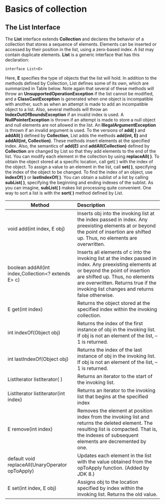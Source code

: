 # Basics of collection

## The List Interface

The **List** interface extends **Collection** and declares the behavior of a collection that stores
a sequence of elements. Elements can be inserted or accessed by their position in the list,
using a zero-based index. A list may contain duplicate elements. **List** is a generic interface
that has this declaration:

	interface List<E>

Here, **E** specifies the type of objects that the list will hold.
In addition to the methods defined by Collection, List defines some of its own, which
are summarized in Table below. Note again that several of these methods will throw an
**UnsupportedOperationException** if the list cannot be modified, and a **ClassCastException**
is generated when one object is incompatible with another, such as when an attempt is
made to add an incompatible object to a list. Also, several methods will throw an
**IndexOutOfBoundsException** if an invalid index is used. A **NullPointerException** is
thrown if an attempt is made to store a null object and null elements are not allowed
in the list. An **IllegalArgumentException** is thrown if an invalid argument is used.
To the versions of **add( )** and **addAll( )** defined by **Collection**, List adds the methods
**add(int, E)** and **addAll(int, Collection)**. These methods insert elements at the specified
index. Also, the semantics of **add(E)** and **addAll(Collection)** defined by **Collection** are
changed by List so that they add elements to the end of the list. You can modify each
element in the collection by using **replaceAll( )**.
To obtain the object stored at a specific location, call get( ) with the index of the object.
To assign a value to an element in the list, call **set( )**, specifying the index of the object to be
changed. To find the index of an object, use **indexOf( )** or **lastIndexOf( )**.
You can obtain a sublist of a list by calling **subList( )**, specifying the beginning and ending
indexes of the sublist. As you can imagine, **subList( )** makes list processing quite convenient.
One way to sort a list is with the **sort( )** method defined by List.


| Method        | Description   |
| ------------- |:-------------| 
|void add(int index, E obj)|Inserts obj into the invoking list at the index passed in index. Any preexisting elements at or beyond the point of insertion are shifted up. Thus, no elements are overwritten.|
|boolean addAll(int index,Collection<? extends E> c)|Inserts all elements of c into the invoking list at the index passed in index. Any preexisting elements at or beyond the point of insertion are shifted up. Thus, no elements are overwritten. Returns true if the invoking list changes and returns false otherwise.|
|E get(int index)|Returns the object stored at the specified index within the invoking collection.|
|int indexOf(Object obj)|Returns the index of the first instance of obj in the invoking list. If obj is not an element of the list, –1 is returned.|
|int lastIndexOf(Object obj)|Returns the index of the last instance of obj in the invoking list. If obj is not an element of the list, –1 is returned.|
|ListIterator<E> listIterator( )|Returns an iterator to the start of the invoking list.|
|ListIterator<E> listIterator(int index)|Returns an iterator to the invoking list that begins at the specified index|
|E remove(int index)|Removes the element at position index from the invoking list and returns the deleted element. The resulting list is compacted. That is, the indexes of subsequent elements are decremented by one.|
|default void replaceAll(UnaryOperator<E> opToApply)|Updates each element in the list with the value obtained from the opToApply function. (Added by JDK 8.)|
|E set(int index, E obj)|Assigns obj to the location specified by index within the invoking list. Returns the old value.|
